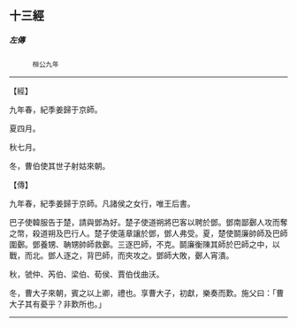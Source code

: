 

## 十三經

##### 左傳
　　　`桓公九年`

* * *

【經】

九年春，紀季姜歸于京師。

夏四月。

秋七月。

冬，曹伯使其世子射姑來朝。

【傳】

九年春，紀季姜歸于京師。凡諸侯之女行，唯王后書。

巴子使韓服告于楚，請與鄧為好。楚子使道朔將巴客以聘於鄧。鄧南鄙鄾人攻而奪之幣，殺道朔及巴行人。楚子使薳章讓於鄧，鄧人弗受。夏，楚使鬬廉帥師及巴師圍鄾。鄧養甥、聃甥帥師救鄾。三逐巴師，不克。鬬廉衡陳其師於巴師之中，以戰，而北。鄧人逐之，背巴師，而夾攻之。鄧師大敗，鄾人宵潰。

秋，虢仲、芮伯、梁伯、荀侯、賈伯伐曲沃。

冬，曹大子來朝，賓之以上卿，禮也。享曹大子，初獻，樂奏而歎。施父曰：「曹大子其有憂乎？非歎所也。」

* * *


